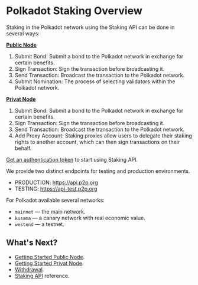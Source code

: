 # Polkadot Staking Overview

Staking in the Polkadot network using the Staking API can be done in several ways:

[**Public Node**]()

1. Submit Bond: Submit a bond to the Polkadot network in exchange for certain benefits.
2. Sign Transaction: Sign the transaction before broadcasting it.
3. Send Transaction: Broadcast the transaction to the Polkadot network.
4. Submit Nomination: The process of selecting validators within the Polkadot network.

[**Privat Node**]()

1. Submit Bond: Submit a bond to the Polkadot network in exchange for certain benefits.
2. Sign Transaction: Sign the transaction before broadcasting it.
3. Send Transaction: Broadcast the transaction to the Polkadot network.
4. Add Proxy Account: Staking proxies allow users to delegate their staking rights to another account, which can then sign transactions on their behalf.

[Get an authentication token](doc:authentication) to start using Staking API.

We provide two distinct endpoints for testing and production environments.

- PRODUCTION: https://api.p2p.org
- TESTING: https://api-test.p2p.org

For Polkadot available several networks:

- `mainnet` — the main network.
- `kusama` — a canary network with real economic value.
- `westend` — a testnet.

## What's Next?

- [Getting Started Public Node]().
- [Getting Started Privat Node]().
- [Withdrawal]().
- [Staking API](ref:ethereum) reference.
